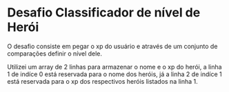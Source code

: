 <h1><strong>Desafio Classificador de nível de Herói</strong></h1>

<p>O desafio consiste em pegar o xp do usuário e através de um conjunto de comparações definir o nível dele.</p>

<p>Utilizei um array de 2 linhas para armazenar o nome e o xp do herói, a linha 1 de indíce 0 está reservada para o nome dos heróis, já a linha 2 de indíce 1 está reservada para o xp dos respectivos heróis listados na linha 1.</p>
